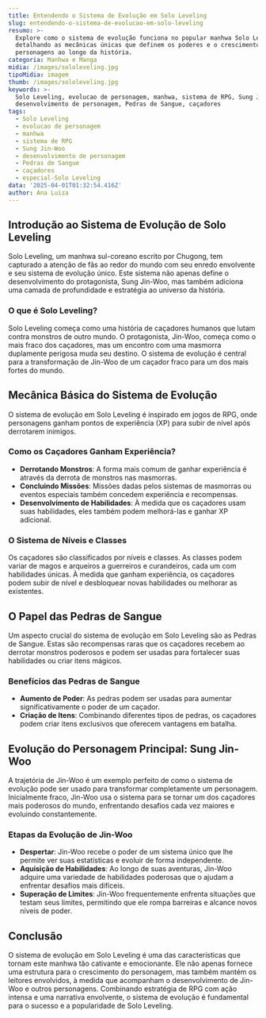 ```yaml
---
title: Entendendo o Sistema de Evolução em Solo Leveling
slug: entendendo-o-sistema-de-evolucao-em-solo-leveling
resumo: >-
  Explore como o sistema de evolução funciona no popular manhwa Solo Leveling,
  detalhando as mecânicas únicas que definem os poderes e o crescimento dos
  personagens ao longo da história.
categoria: Manhwa e Manga
midia: /images/sololeveling.jpg
tipoMidia: imagem
thumb: /images/sololeveling.jpg
keywords: >-
  Solo Leveling, evolucao de personagem, manhwa, sistema de RPG, Sung Jin-Woo,
  desenvolvimento de personagem, Pedras de Sangue, caçadores
tags:
  - Solo Leveling
  - evolucao de personagem
  - manhwa
  - sistema de RPG
  - Sung Jin-Woo
  - desenvolvimento de personagem
  - Pedras de Sangue
  - caçadores
  - especial-Solo Leveling
data: '2025-04-01T01:32:54.416Z'
author: Ana Luiza
---
```


## Introdução ao Sistema de Evolução de Solo Leveling
Solo Leveling, um manhwa sul-coreano escrito por Chugong, tem capturado a atenção de fãs ao redor do mundo com seu enredo envolvente e seu sistema de evolução único. Este sistema não apenas define o desenvolvimento do protagonista, Sung Jin-Woo, mas também adiciona uma camada de profundidade e estratégia ao universo da história.

### O que é Solo Leveling?
Solo Leveling começa como uma história de caçadores humanos que lutam contra monstros de outro mundo. O protagonista, Jin-Woo, começa como o mais fraco dos caçadores, mas um encontro com uma masmorra duplamente perigosa muda seu destino. O sistema de evolução é central para a transformação de Jin-Woo de um caçador fraco para um dos mais fortes do mundo.

## Mecânica Básica do Sistema de Evolução
O sistema de evolução em Solo Leveling é inspirado em jogos de RPG, onde personagens ganham pontos de experiência (XP) para subir de nível após derrotarem inimigos.

### Como os Caçadores Ganham Experiência?
- **Derrotando Monstros**: A forma mais comum de ganhar experiência é através da derrota de monstros nas masmorras.
- **Concluindo Missões**: Missões dadas pelos sistemas de masmorras ou eventos especiais também concedem experiência e recompensas.
- **Desenvolvimento de Habilidades**: À medida que os caçadores usam suas habilidades, eles também podem melhorá-las e ganhar XP adicional.

### O Sistema de Níveis e Classes
Os caçadores são classificados por níveis e classes. As classes podem variar de magos e arqueiros a guerreiros e curandeiros, cada um com habilidades únicas. À medida que ganham experiência, os caçadores podem subir de nível e desbloquear novas habilidades ou melhorar as existentes.

## O Papel das Pedras de Sangue
Um aspecto crucial do sistema de evolução em Solo Leveling são as Pedras de Sangue. Estas são recompensas raras que os caçadores recebem ao derrotar monstros poderosos e podem ser usadas para fortalecer suas habilidades ou criar itens mágicos.

### Benefícios das Pedras de Sangue
- **Aumento de Poder**: As pedras podem ser usadas para aumentar significativamente o poder de um caçador.
- **Criação de Itens**: Combinando diferentes tipos de pedras, os caçadores podem criar itens exclusivos que oferecem vantagens em batalha.

## Evolução do Personagem Principal: Sung Jin-Woo
A trajetória de Jin-Woo é um exemplo perfeito de como o sistema de evolução pode ser usado para transformar completamente um personagem. Inicialmente fraco, Jin-Woo usa o sistema para se tornar um dos caçadores mais poderosos do mundo, enfrentando desafios cada vez maiores e evoluindo constantemente.

### Etapas da Evolução de Jin-Woo
- **Despertar**: Jin-Woo recebe o poder de um sistema único que lhe permite ver suas estatísticas e evoluir de forma independente.
- **Aquisição de Habilidades**: Ao longo de suas aventuras, Jin-Woo adquire uma variedade de habilidades poderosas que o ajudam a enfrentar desafios mais difíceis.
- **Superação de Limites**: Jin-Woo frequentemente enfrenta situações que testam seus limites, permitindo que ele rompa barreiras e alcance novos níveis de poder.

## Conclusão
O sistema de evolução em Solo Leveling é uma das características que tornam este manhwa tão cativante e emocionante. Ele não apenas fornece uma estrutura para o crescimento do personagem, mas também mantém os leitores envolvidos, à medida que acompanham o desenvolvimento de Jin-Woo e outros personagens. Combinando estratégia de RPG com ação intensa e uma narrativa envolvente, o sistema de evolução é fundamental para o sucesso e a popularidade de Solo Leveling.

